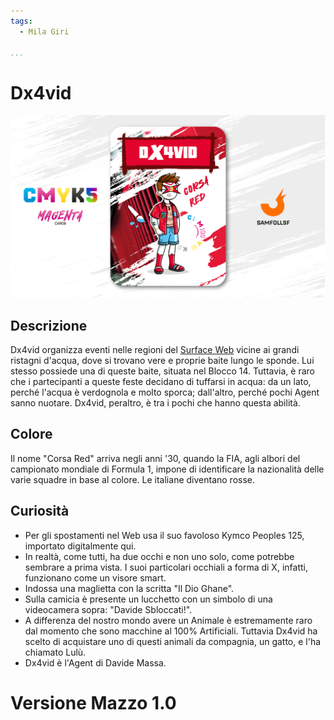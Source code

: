 ```yaml
---
tags:
  - Mila Giri

...
```


# Dx4vid

![dx4vid](../eg/M/dx4vid.jpg)

## Descrizione

Dx4vid organizza eventi nelle regioni del [Surface Web](../Remix/deep.md) vicine ai grandi ristagni d'acqua, dove si trovano vere e proprie baite lungo le sponde. Lui stesso possiede una di queste baite, situata nel Blocco 14. Tuttavia, è raro che i partecipanti a queste feste decidano di tuffarsi in acqua: da un lato, perché l'acqua è verdognola e molto sporca; dall'altro, perché pochi Agent sanno nuotare. Dx4vid, peraltro, è tra i pochi che hanno questa abilità.

## Colore

Il nome "Corsa Red" arriva negli anni '30, quando la FIA, agli albori del campionato mondiale di Formula 1, impone di identificare la nazionalità delle varie squadre in base al colore. Le italiane diventano rosse.

## Curiosità

- Per gli spostamenti nel Web usa il suo favoloso Kymco Peoples 125, importato digitalmente qui.
- In realtà, come tutti, ha due occhi e non uno solo, come potrebbe sembrare a prima vista. I suoi particolari occhiali a forma di X, infatti, funzionano come un visore smart.
- Indossa una maglietta con la scritta  "Il Dio Ghane".
- Sulla camicia è presente un lucchetto con un simbolo di una videocamera sopra: "Davide Sbloccati!".
- A differenza del nostro mondo avere un Animale è estremamente raro dal momento che sono macchine al 100% Artificiali. Tuttavia Dx4vid ha scelto di acquistare uno di questi animali da compagnia, un gatto, e l'ha chiamato Lulù.
- Dx4vid è l'Agent di Davide Massa.

# Versione Mazzo 1.0